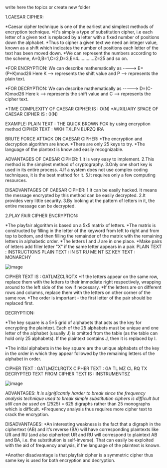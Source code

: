 write here the topics or create new folder

1.CAESAR CIPHER:

*Caesar cipher technique is one of the earliest and simplest methods of encryption technique.
*It's simply a type of substitution cipher, i.e each letter of a given text is replaced by a letter with a fixed number of positions down the alphabet.
*Thus to cipher a given text we need an integer value, known as a shift which indicates the number of positions each letter of the text has been moved down. 
*We can represent the numbers according to the scheme, A=0,B=1,C=2,D=3,E=4.............Z=25 and so on.

*FOR ENCRYPTION:
We can describe mathematically as ----> E=(P+K)mod26 
Here K --> represents the shift value and P --> represents the plain text.

*FOR DECRYPTION:
We can describe mathematically as -----> D=(C-K)mod26
Here k --> represents the shift value and C --> represents the cipher text.

*TIME COMPLEXITY OF CAESAR CIPHER IS : O(N)
*AUXILIARY SPACE OF CAESAR CIPHER IS : 0(N)

EXAMPLE:
PLAIN TEXT : THE QUICK BROWN FOX
by using encryption method
CIPHER TEXT : WKH TXLFN EURZQ IRA

BRUTE FORCE ATTACK ON CAESAR CIPHER:
*The encryption and decryption algorithm are know.
*There are only 25 keys to try.
*The language of the plantext is know and easily recognizable.

ADVANTAGES OF CAESAR CIPHER:
1.It is very easy to implement.
2.This method is the simplest method of cryptography.
3.Only one short key is used in its entire process.
4.If a system does not use complex coding techniques, it is the best method for it.
5.It requires only a few computing resources.

DISADVANTAGES OF CAESAR CIPHER:
1.It can be easily hacked. It means the message encrypted by this method can be easily decrypted.
2.It provides very little security.
3.By looking at the pattern of letters in it, the entire message can be decrypted.





2.PLAY FAIR CIPHER
ENCRYPTION:

*The playfair algorithm is based on a 5x5 matrix of letters.
*The matrix is constructed by filling in the letter of the keyword from left to right and from top to bottom, and then filling the remainder of the matrix with the remaining letters in alphabetic order.
*The letters I and J are in one place.
*Make pairs of letters add filler letter "X" if the same letter appears in a pair.
PLAIN TEXT :  INSTRUCTIONS
PLAIN TEXT : IN ST RU ME NT SZ
KEY TEXT :  MONARCHY

![image](https://user-images.githubusercontent.com/88045527/196042883-38b89cc9-8599-4ee4-a28b-d545662320a8.png)

CIPHER TEXT IS : GATLMZCLRQTX
*If the letters appear on the same row, replace them with the letters to their immediate right respectively, wrapping around to the left side of the row if necessary. 
*If the letters are on different rows and columns, replace them with the letters on other corner of the same row. 
*The order is important - the first letter of the pair should be replaced first. 

DECRYPTION:

*The key square is a 5×5 grid of alphabets that acts as the key for encrypting the plaintext. Each of the 25 alphabets must be unique and one letter of the alphabet (usually J) is omitted from the table (as the table can hold only 25 alphabets). If the plaintext contains J, then it is replaced by I. 
 
*The initial alphabets in the key square are the unique alphabets of the key in the order in which they appear followed by the remaining letters of the alphabet in order. 

CIPHER TEXT :  GATLMZCLRQTX
CIPHER TEXT : GA TL MZ CL RQ TX
DECRYPTED TEXT FROM CIPHER TEXT IS : INSTRUMENTSZ

![image](https://user-images.githubusercontent.com/88045527/196043192-17513aba-39cb-4c94-b266-e7b6f70c6146.png)


ADVANTAGES:
*It is significantly harder to break since the frequency analysis technique used to break simple substitution ciphers is difficult but still can be used on (25*25) = 625 digraphs rather than 25 monographs which is difficult. 
*Frequency analysis thus requires more cipher text to crack the encryption. 

DISADVANTAGES:
*An interesting weakness is the fact that a digraph in the ciphertext (AB) and it’s reverse (BA) will have corresponding plaintexts like UR and RU (and also ciphertext UR and RU will correspond to plaintext AB and BA, i.e. the substitution is self-inverse). That can easily be exploited with the aid of frequency analysis, if the language of the plaintext is known. 
 
*Another disadvantage is that playfair cipher is a symmetric cipher thus same key is used for both encryption and decryption. 

